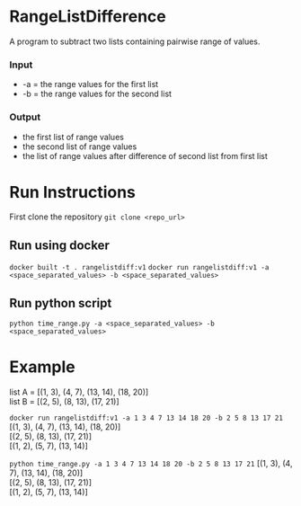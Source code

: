 # RangeListDifference
A program to subtract two lists containing pairwise range of values.

### Input
* -a = the range values for the first list
* -b = the range values for the second list
### Output
* the first list of range values
* the second list of range values
* the list of range values after difference of second list from first list

# Run Instructions
First clone the repository 
```git clone <repo_url>```

## Run using docker
```docker built -t . rangelistdiff:v1```
```docker run rangelistdiff:v1 -a <space_separated_values> -b <space_separated_values>```
## Run python script
```python time_range.py -a <space_separated_values> -b <space_separated_values>```

# Example
list A = [(1, 3), (4, 7), (13, 14), (18, 20)]  
list B = [(2, 5), (8, 13), (17, 21)]

```docker run rangelistdiff:v1 -a 1 3 4 7 13 14 18 20 -b 2 5 8 13 17 21```
[(1, 3), (4, 7), (13, 14), (18, 20)]  
[(2, 5), (8, 13), (17, 21)]  
[(1, 2), (5, 7), (13, 14)]  
  
```python time_range.py -a 1 3 4 7 13 14 18 20 -b 2 5 8 13 17 21```
[(1, 3), (4, 7), (13, 14), (18, 20)]  
[(2, 5), (8, 13), (17, 21)]  
[(1, 2), (5, 7), (13, 14)]  
